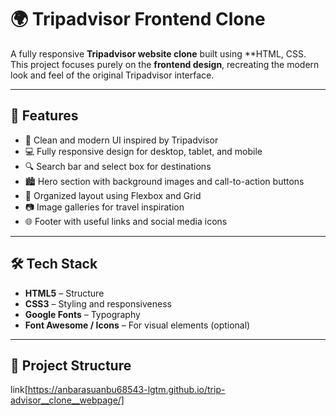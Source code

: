 # 🌍 Tripadvisor Frontend Clone

A fully responsive **Tripadvisor website clone** built using **HTML, CSS.  
This project focuses purely on the **frontend design**, recreating the modern look and feel of the original Tripadvisor interface.

---

## 🚀 Features

- 🧭 Clean and modern UI inspired by Tripadvisor  
- 💻 Fully responsive design for desktop, tablet, and mobile  
- 🔍 Search bar and select box for destinations  
- 🏙️ Hero section with background images and call-to-action buttons  
- 🎨 Organized layout using Flexbox and Grid  
- 📷 Image galleries for travel inspiration  
- 🌐 Footer with useful links and social media icons

---

## 🛠️ Tech Stack

- **HTML5** – Structure  
- **CSS3** – Styling and responsiveness  
- **Google Fonts** – Typography  
- **Font Awesome / Icons** – For visual elements (optional)

---

## 📂 Project Structure
link[https://anbarasuanbu68543-lgtm.github.io/trip-advisor__clone__webpage/]




